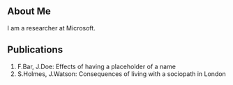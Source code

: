 ## About Me

I am a researcher at Microsoft. 


## Publications

1. F.Bar, J.Doe: Effects of having a placeholder of a name
2. S.Holmes, J.Watson: Consequences of living with a sociopath in London
